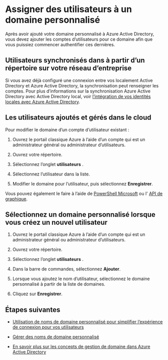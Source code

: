 <properties
    pageTitle="Assigner des utilisateurs à un domaine personnalisé dans Azure Active Directory | Microsoft Azure"
    description="Comment remplir un domaine personnalisé dans Azure Active Directory aux comptes d’utilisateur."
    services="active-directory"
    documentationCenter=""
    authors="jeffsta"
    manager="femila"
    editor=""/>

<tags
    ms.service="active-directory"
    ms.workload="identity"
    ms.tgt_pltfrm="na"
    ms.devlang="na"
    ms.topic="article"
    ms.date="10/04/2016"
    ms.author="curtand;jeffsta"/>

# <a name="assign-users-to-a-custom-domain"></a>Assigner des utilisateurs à un domaine personnalisé

Après avoir ajouté votre domaine personnalisé à Azure Active Directory, vous devez ajouter les comptes d’utilisateurs pour ce domaine afin que vous puissiez commencer authentifier ces dernières.

## <a name="users-synced-in-from-a-directory-on-your-corporate-network"></a>Utilisateurs synchronisés dans à partir d’un répertoire sur votre réseau d’entreprise

Si vous avez déjà configuré une connexion entre vos localement Active Directory et Azure Active Directory, la synchronisation peut renseigner les comptes. Pour plus d’informations sur la synchronisation Azure Active Directory avec Active Directory local, voir [l’intégration de vos identités locales avec Azure Active Directory](active-directory-aadconnect.md).

## <a name="users-added-and-managed-in-the-cloud"></a>Les utilisateurs ajoutés et gérés dans le cloud

Pour modifier le domaine d’un compte d’utilisateur existant :

1.  Ouvrez le portail classique Azure à l’aide d’un compte qui est un administrateur général ou administrateur d’utilisateurs.

2.  Ouvrez votre répertoire.

3.  Sélectionnez l’onglet **utilisateurs** .

4.  Sélectionnez l’utilisateur dans la liste.

5.  Modifier le domaine pour l’utilisateur, puis sélectionnez **Enregistrer**.

Vous pouvez également le faire à l’aide de [PowerShell Microsoft](https://msdn.microsoft.com/library/azure/e1ef403f-3347-4409-8f46-d72dafa116e0#BKMK_ManageDomains) ou l' [API de graphique](https://msdn.microsoft.com/Library/Azure/Ad/Graph/api/domains-operations).

## <a name="select-a-custom-domain-when-creating-a-new-user"></a>Sélectionnez un domaine personnalisé lorsque vous créez un nouvel utilisateur

1.  Ouvrez le portail classique Azure à l’aide d’un compte qui est un administrateur général ou administrateur d’utilisateurs.

2.  Ouvrez votre répertoire.

3.  Sélectionnez l’onglet **utilisateurs** .

4.  Dans la barre de commandes, sélectionnez **Ajouter**.

5.  Lorsque vous ajoutez le nom d’utilisateur, sélectionnez le domaine personnalisé à partir de la liste de domaines.

6.  Cliquez sur **Enregistrer**.

## <a name="next-steps"></a>Étapes suivantes

-   [Utilisation de noms de domaine personnalisé pour simplifier l’expérience de connexion pour vos utilisateurs](active-directory-add-domain.md)

-   [Gérer des noms de domaine personnalisé](active-directory-add-manage-domain-names.md)

-   [En savoir plus sur les concepts de gestion de domaine dans Azure Active Directory](active-directory-add-domain-concepts.md)
